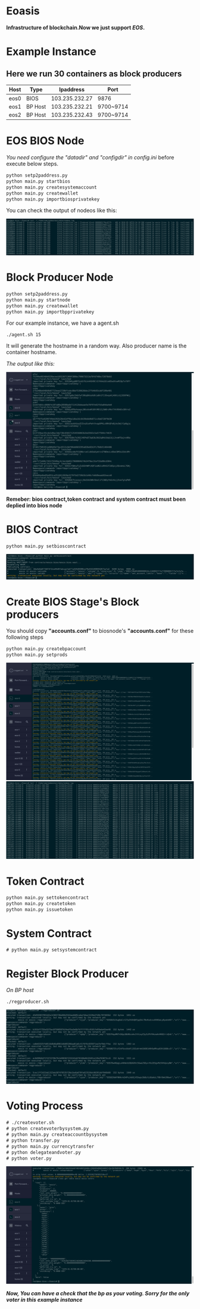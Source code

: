 # Eoasis
**Infrastructure of blockchain.Now we just support _EOS_.**

# Example Instance
## Here we run 30 containers as block producers

Host | Type | Ipaddress | Port|
-----|-------|----|----|
eos0| BIOS |103.235.232.27| 9876
eos1| BP Host| 103.235.232.21| 9700~9714
eos2| BP Host | 103.235.232.43| 9700~9714

# EOS BIOS Node
*You need configure the "datadir" and "configdir" in config.ini* before execute below steps.

```
python setp2paddress.py
python main.py startbios
python main.py createsystemaccount
python main.py createwallet
python main.py importbiosprivatekey
```

You can check the output of nodeos like this:

<img alt="README-001.png" src="assets/README-001.png" width="" height="" >

# Block Producer Node

```
python setp2paddress.py
python main.py startnode
python main.py createwallet
python main.py importbpprivatekey

```
For our example instance, we have a agent.sh

```
./agent.sh 15
```

It will generate the hostname in a random way. Also producer name is the container hostname.

*The output like this:*

<img alt="README-Screen Shot 2018-05-19 at 8.25.11 AM.png" src="assets/README-Screen Shot 2018-05-19 at 8.25.11 AM.png" width="" height="" >

**Remeber: bios contract,token contract and system contract must been deplied into bios node**
# BIOS Contract
```
python main.py setbioscontract
```

<img alt="README-Screen Shot 2018-05-19 at 8.31.01 AM.png" src="assets/README-Screen Shot 2018-05-19 at 8.31.01 AM.png" width="" height="" >

# Create BIOS Stage's Block producers
You should copy **"accounts.conf"**  to biosnode's **"accounts.conf"** for these following steps

```
python main.py createbpaccount
python main.py setprods
```

<img alt="README-Screen Shot 2018-05-19 at 8.35.00 AM.png" src="assets/README-Screen Shot 2018-05-19 at 8.35.00 AM.png" width="" height="" >


<img alt="README-Screen Shot 2018-05-19 at 9.12.33 AM.png" src="assets/README-Screen Shot 2018-05-19 at 9.12.33 AM.png" width="" height="" >


# Token Contract

```
python main.py settokencontract
python main.py createtoken
python main.py issuetoken
```
# System Contract

```
# python main.py setsystemcontract
```

# Register Block Producer

*On BP host*

```
./regproducer.sh

```

<img alt="README-Screen Shot 2018-05-19 at 9.49.12 AM.png" src="assets/README-Screen Shot 2018-05-19 at 9.49.12 AM.png" width="" height="" >




# Voting Process

```
# ./createvoter.sh
# python createvoterbysystem.py
# python main.py createaccountbysystem
# python transfer.py
# python main.py currencytransfer
# python delegateandvoter.py
# python voter.py
```


<img alt="README-Screen Shot 2018-05-19 at 9.53.00 AM.png" src="assets/README-Screen Shot 2018-05-19 at 9.53.00 AM.png" width="" height="" >


***Now, You can have a check that the bp as your voting. Sorry for the only voter in this example instance***
